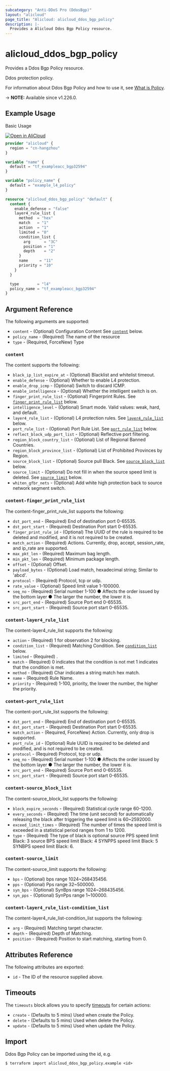 ```yaml
---
subcategory: "Anti-DDoS Pro (DdosBgp)"
layout: "alicloud"
page_title: "Alicloud: alicloud_ddos_bgp_policy"
description: |-
  Provides a Alicloud Ddos Bgp Policy resource.
---
```


# alicloud_ddos_bgp_policy

Provides a Ddos Bgp Policy resource.

Ddos protection policy.

For information about Ddos Bgp Policy and how to use it, see [What is Policy](https://www.alibabacloud.com/help/en/).

-> **NOTE:** Available since v1.226.0.

## Example Usage

Basic Usage

<div style="display: block;margin-bottom: 40px;"><div class="oics-button" style="float: right;position: absolute;margin-bottom: 10px;">
  <a href="https://api.aliyun.com/terraform?resource=alicloud_ddos_bgp_policy&exampleId=b4414d58-5e25-2ea6-d88e-5be5bc4125d9ae989720&activeTab=example&spm=docs.r.ddos_bgp_policy.0.b4414d585e&intl_lang=EN_US" target="_blank">
    <img alt="Open in AliCloud" src="https://img.alicdn.com/imgextra/i1/O1CN01hjjqXv1uYUlY56FyX_!!6000000006049-55-tps-254-36.svg" style="max-height: 44px; max-width: 100%;">
  </a>
</div></div>

```terraform
provider "alicloud" {
  region = "cn-hangzhou"
}

variable "name" {
  default = "tf_exampleacc_bgp32594"
}

variable "policy_name" {
  default = "example_l4_policy"
}

resource "alicloud_ddos_bgp_policy" "default" {
  content {
    enable_defense = "false"
    layer4_rule_list {
      method  = "hex"
      match   = "1"
      action  = "1"
      limited = "0"
      condition_list {
        arg      = "3C"
        position = "1"
        depth    = "2"
      }
      name     = "11"
      priority = "10"
    }
  }

  type        = "l4"
  policy_name = "tf_exampleacc_bgp32594"
}
```

## Argument Reference

The following arguments are supported:
* `content` - (Optional) Configuration Content See [`content`](#content) below.
* `policy_name` - (Required) The name of the resource
* `type` - (Required, ForceNew) Type

### `content`

The content supports the following:
* `black_ip_list_expire_at` - (Optional) Blacklist and whitelist timeout.
* `enable_defense` - (Optional) Whether to enable L4 protection.
* `enable_drop_icmp` - (Optional) Switch to discard ICMP.
* `enable_intelligence` - (Optional) Whether the intelligent switch is on.
* `finger_print_rule_list` - (Optional) Fingerprint Rules. See [`finger_print_rule_list`](#content-finger_print_rule_list) below.
* `intelligence_level` - (Optional) Smart mode. Valid values: weak, hard, and default.
* `layer4_rule_list` - (Optional) L4 protection rules. See [`layer4_rule_list`](#content-layer4_rule_list) below.
* `port_rule_list` - (Optional) Port Rule List. See [`port_rule_list`](#content-port_rule_list) below.
* `reflect_block_udp_port_list` - (Optional) Reflective port filtering.
* `region_block_country_list` - (Optional) List of Regional Banned Countries.
* `region_block_province_list` - (Optional) List of Prohibited Provinces by Region.
* `source_block_list` - (Optional) Source pull Black. See [`source_block_list`](#content-source_block_list) below.
* `source_limit` - (Optional) Do not fill in when the source speed limit is deleted. See [`source_limit`](#content-source_limit) below.
* `whiten_gfbr_nets` - (Optional) Add white high protection back to source network segment switch.

### `content-finger_print_rule_list`

The content-finger_print_rule_list supports the following:
* `dst_port_end` - (Required) End of destination port 0-65535.
* `dst_port_start` - (Required) Destination Port start 0-65535.
* `finger_print_rule_id` - (Optional) The UUID of the rule is required to be deleted and modified, and it is not required to be created.
* `match_action` - (Required) Actions. Currently, drop, accept, session_rate, and ip_rate are supported.
* `max_pkt_len` - (Required) Maximum bag length.
* `min_pkt_len` - (Required) Minimum package length.
* `offset` - (Optional) Offset.
* `payload_bytes` - (Optional) Load match, hexadecimal string; Similar to 'abcd'.
* `protocol` - (Required) Protocol, tcp or udp.
* `rate_value` - (Optional) Speed limit value 1-100000.
* `seq_no` - (Required) Serial number 1-100 ● Affects the order issued by the bottom layer ● The larger the number, the lower it is.
* `src_port_end` - (Required) Source Port end 0-65535.
* `src_port_start` - (Required) Source port start 0-65535.

### `content-layer4_rule_list`

The content-layer4_rule_list supports the following:
* `action` - (Required) 1 for observation 2 for blocking.
* `condition_list` - (Required) Matching Condition. See [`condition_list`](#content-layer4_rule_list-condition_list) below.
* `limited` - (Required) .
* `match` - (Required) 0 indicates that the condition is not met 1 indicates that the condition is met.
* `method` - (Required) Char indicates a string match hex match.
* `name` - (Required) Rule Name.
* `priority` - (Required) 1-100, priority, the lower the number, the higher the priority.

### `content-port_rule_list`

The content-port_rule_list supports the following:
* `dst_port_end` - (Required) End of destination port 0-65535.
* `dst_port_start` - (Required) Destination Port start 0-65535.
* `match_action` - (Required, ForceNew) Action. Currently, only drop is supported.
* `port_rule_id` - (Optional) Rule UUID is required to be deleted and modified, and is not required to be created.
* `protocol` - (Required) Protocol, tcp or udp.
* `seq_no` - (Required) Serial number 1-100 ● Affects the order issued by the bottom layer ● The larger the number, the lower it is.
* `src_port_end` - (Required) Source Port end 0-65535.
* `src_port_start` - (Required) Source port start 0-65535.

### `content-source_block_list`

The content-source_block_list supports the following:
* `block_expire_seconds` - (Required) Statistical cycle range 60-1200.
* `every_seconds` - (Required) The time (unit second) for automatically releasing the black after triggering the speed limit is 60~2592000.
* `exceed_limit_times` - (Required) The number of times the speed limit is exceeded in a statistical period ranges from 1 to 1200.
* `type` - (Required) The type of black is optional source PPS speed limit Black: 3 source BPS speed limit Black: 4 SYNPPS speed limit Black: 5 SYNBPS speed limit Black: 6.

### `content-source_limit`

The content-source_limit supports the following:
* `bps` - (Optional) bps range 1024~268435456.
* `pps` - (Optional) Pps range 32~500000.
* `syn_bps` - (Optional) SynBps range 1024~268435456.
* `syn_pps` - (Optional) SynPps range 1~100000.

### `content-layer4_rule_list-condition_list`

The content-layer4_rule_list-condition_list supports the following:
* `arg` - (Required) Matching target character.
* `depth` - (Required) Depth of Matching.
* `position` - (Required) Position to start matching, starting from 0.

## Attributes Reference

The following attributes are exported:
* `id` - The ID of the resource supplied above.

## Timeouts

The `timeouts` block allows you to specify [timeouts](https://www.terraform.io/docs/configuration-0-11/resources.html#timeouts) for certain actions:
* `create` - (Defaults to 5 mins) Used when create the Policy.
* `delete` - (Defaults to 5 mins) Used when delete the Policy.
* `update` - (Defaults to 5 mins) Used when update the Policy.

## Import

Ddos Bgp Policy can be imported using the id, e.g.

```shell
$ terraform import alicloud_ddos_bgp_policy.example <id>
```